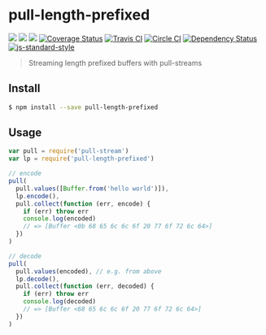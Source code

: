 # pull-length-prefixed

[![](https://img.shields.io/badge/made%20by-Protocol%20Labs-blue.svg?style=flat-square)](http://ipn.io)
[![](https://img.shields.io/badge/project-IPFS-blue.svg?style=flat-square)](http://ipfs.io/)
[![](https://img.shields.io/badge/freenode-%23ipfs-blue.svg?style=flat-square)](http://webchat.freenode.net/?channels=%23ipfs)
[![Coverage Status](https://coveralls.io/repos/github/dignifiedquire/pull-length-prefixed/badge.svg?branch=master)](https://coveralls.io/github/dignifiedquire/pull-length-prefixed?branch=master)
[![Travis CI](https://travis-ci.org/dignifiedquire/pull-length-prefixed.svg?branch=master)](https://travis-ci.org/dignifiedquire/pull-length-prefixed)
[![Circle CI](https://circleci.com/gh/dignifiedquire/pull-length-prefixed.svg?style=svg)](https://circleci.com/gh/dignifiedquire/pull-length-prefixed)
[![Dependency Status](https://david-dm.org/dignifiedquire/pull-length-prefixed.svg?style=flat-square)](https://david-dm.org/dignifiedquire/pull-length-prefixed) [![js-standard-style](https://img.shields.io/badge/code%20style-standard-brightgreen.svg?style=flat-square)](https://github.com/feross/standard)


> Streaming length prefixed buffers with pull-streams



## Install

```bash
$ npm install --save pull-length-prefixed
```

## Usage

```js
var pull = require('pull-stream')
var lp = require('pull-length-prefixed')

// encode
pull(
  pull.values([Buffer.from('hello world')]),
  lp.encode(),
  pull.collect(function (err, encode) {
    if (err) throw err
    console.log(encoded)
    // => [Buffer <0b 68 65 6c 6c 6f 20 77 6f 72 6c 64>]
  })
)

// decode
pull(
  pull.values(encoded), // e.g. from above
  lp.decode(),
  pull.collect(function (err, decoded) {
    if (err) throw err
    console.log(decoded)
    // => [Buffer <68 65 6c 6c 6f 20 77 6f 72 6c 64>]
  })
)
```
